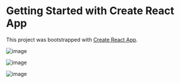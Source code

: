 # Getting Started with Create React App

This project was bootstrapped with [Create React App](https://github.com/facebook/create-react-app).

![image](https://user-images.githubusercontent.com/100795029/195321626-6030b312-85d5-4f8b-871b-b44c1133604e.png)

![image](https://user-images.githubusercontent.com/100795029/195321896-ad207aa2-6017-4aef-99d8-aca8fdabbb1d.png)

![image](https://user-images.githubusercontent.com/100795029/195321214-e2c89f40-5425-4e68-ac79-92a4539362db.png)

